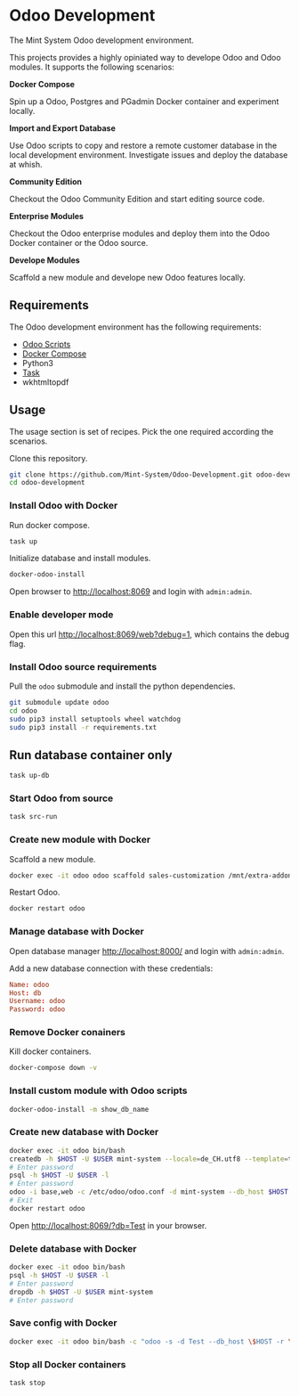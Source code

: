 Odoo Development
================

The Mint System Odoo development environment.

This projects provides a highly opiniated way to develope Odoo and Odoo modules. It supports the following scenarios:

**Docker Compose**

Spin up a Odoo, Postgres and PGadmin Docker container and experiment locally.

**Import and Export Database**

Use Odoo scripts to copy and restore a remote customer database in the local development environment. Investigate issues and deploy the database at whish.

**Community Edition**

Checkout the Odoo Community Edition and start editing source code.

**Enterprise Modules**

Checkout the Odoo enterprise modules and deploy them into the Odoo Docker container or the Odoo source.

**Develope Modules**

Scaffold a new module and develope new Odoo features locally.

## Requirements

The Odoo development environment has the following requirements:

* [Odoo Scripts](https://github.com/Mint-System/Ansible-Playbooks/tree/master/roles/odoo-scripts/files)
* [Docker Compose](https://docs.docker.com/compose/)
* Python3
* [Task](https://taskfile.dev/)
* wkhtmltopdf

## Usage

The usage section is set of recipes. Pick the one required according the scenarios.

Clone this repository.

```bash
git clone https://github.com/Mint-System/Odoo-Development.git odoo-development
cd odoo-development
```

### Install Odoo with Docker

Run docker compose.

```bash
task up
```

Initialize database and install modules.

```bash
docker-odoo-install
```

Open browser to [http://localhost:8069](http://localhost:8069) and login with `admin:admin`.

### Enable developer mode

Open this url [http://localhost:8069/web?debug=1](http://localhost:8069/web?debug=1), which contains the debug flag.

### Install Odoo source requirements

Pull the `odoo` submodule and install the python dependencies.

```bash
git submodule update odoo 
cd odoo
sudo pip3 install setuptools wheel watchdog
sudo pip3 install -r requirements.txt
```

## Run database container only

```bash
task up-db
```

### Start Odoo from source

```bash
task src-run
```

### Create new module with Docker

Scaffold a new module.

```bash
docker exec -it odoo odoo scaffold sales-customization /mnt/extra-addons
```

Restart Odoo.

```bash
docker restart odoo
```

### Manage database with Docker

Open database manager [http://localhost:8000/](http://localhost:8000/) and login with `admin:admin`.

Add a new database connection with these credentials:

```conf
Name: odoo
Host: db
Username: odoo
Password: odoo
```

### Remove Docker conainers

Kill docker containers.

```bash
docker-compose down -v
```

### Install custom module with Odoo scripts

```bash
docker-odoo-install -m show_db_name
```

### Create new database with  Docker

```bash
docker exec -it odoo bin/bash
createdb -h $HOST -U $USER mint-system --locale=de_CH.utf8 --template=template0
# Enter password
psql -h $HOST -U $USER -l
# Enter password
odoo -i base,web -c /etc/odoo/odoo.conf -d mint-system --db_host $HOST -r $USER -w $PASSWORD --without-demo=all --stop-after-init
# Exit
docker restart odoo
```

Open [http://localhost:8069/?db=Test](http://localhost:8069/?db=Test) in your browser.

### Delete database with Docker

```bash
docker exec -it odoo bin/bash
psql -h $HOST -U $USER -l
# Enter password
dropdb -h $HOST -U $USER mint-system
# Enter password
```

### Save config with Docker

```bash
docker exec -it odoo bin/bash -c "odoo -s -d Test --db_host \$HOST -r \$USER -w \$PASSWORD"
```

### Stop all Docker containers

```
task stop
```
